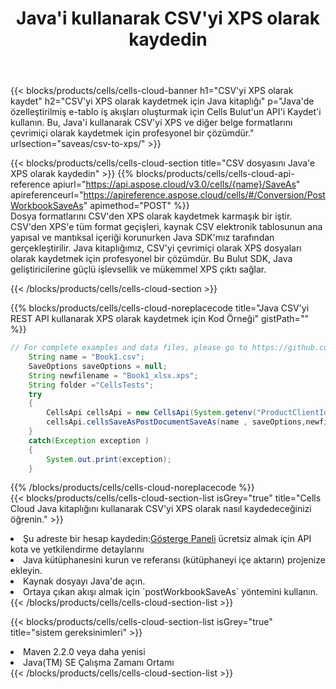 ﻿---
title:  Java'i kullanarak CSV'yi XPS olarak kaydedin
description:  CSV formatındaki dosyayı XPS formatındaki dosya olarak kaydetmek için Aspose.Cells Cloud SDK for Java'i kullanma.
kwords: Excel, Save CSV as XPS, REST, Java
howto: How to save CSV as XPS using Aspose.Cells Cloud Java library.
---
{{< blocks/products/cells/cells-cloud-banner h1="CSV\'yi XPS olarak kaydet" h2="CSV\'yi XPS olarak kaydetmek için Java kitaplığı" p="Java\'de özelleştirilmiş e-tablo iş akışları oluşturmak için Cells Bulut\'un API\'i Kaydet\'i kullanın. Bu, Java\'i kullanarak CSV\'yi XPS ve diğer belge formatlarını çevrimiçi olarak kaydetmek için profesyonel bir çözümdür." urlsection="saveas/csv-to-xps/" >}}

{{< blocks/products/cells/cells-cloud-section title="CSV dosyasını Java\'e XPS olarak kaydedin" >}}
{{% blocks/products/cells/cells-cloud-api-reference apiurl="https://api.aspose.cloud/v3.0/cells/{name}/SaveAs" apireferenceurl="https://apireference.aspose.cloud/cells/#/Conversion/PostWorkbookSaveAs" apimethod="POST" %}}
<br/>
Dosya formatlarını CSV'den XPS olarak kaydetmek karmaşık bir iştir. CSV'den XPS'e tüm format geçişleri, kaynak CSV elektronik tablosunun ana yapısal ve mantıksal içeriği korunurken Java SDK'mız tarafından gerçekleştirilir. Java kitaplığımız, CSV'yi çevrimiçi olarak XPS dosyaları olarak kaydetmek için profesyonel bir çözümdür. Bu Bulut SDK, Java geliştiricilerine güçlü işlevsellik ve mükemmel XPS çıktı sağlar.

{{< /blocks/products/cells/cells-cloud-section >}}

{{% blocks/products/cells/cells-cloud-noreplacecode title="Java CSV\'yi REST API kullanarak XPS olarak kaydetmek için Kod Örneği" gistPath="" %}}
  
```java
// For complete examples and data files, please go to https://github.com/aspose-cells-cloud/aspose-cells-cloud-java/
    String name = "Book1.csv";
    SaveOptions saveOptions = null;
    String newfilename = "Book1_xlsx.xps";
    String folder ="CellsTests";
    try 
    {
        CellsApi cellsApi = new CellsApi(System.getenv("ProductClientId"), System.getenv("ProductClientSecret"));
        cellsApi.cellsSaveAsPostDocumentSaveAs(name , saveOptions,newfilename,false,false,folder,null,null,null,true);                       
    }
    catch(Exception exception )
    {
        System.out.print(exception);
    }
```
  
{{% /blocks/products/cells/cells-cloud-noreplacecode %}}
<br/>
{{< blocks/products/cells/cells-cloud-section-list isGrey="true" title="Cells Cloud Java kitaplığını kullanarak CSV\'yi XPS olarak nasıl kaydedeceğinizi öğrenin." >}}
<li> Şu adreste bir hesap kaydedin:<a href="https://dashboard.aspose.cloud/">Gösterge Paneli</a> ücretsiz almak için API kota ve yetkilendirme detaylarını</li>
<li>Java kütüphanesini kurun ve referansı (kütüphaneyi içe aktarın) projenize ekleyin.</li>
<li>Kaynak dosyayı Java'de açın.</li>
<li>Ortaya çıkan akışı almak için `postWorkbookSaveAs` yöntemini kullanın.</li>
{{< /blocks/products/cells/cells-cloud-section-list >}}

{{< blocks/products/cells/cells-cloud-section-list isGrey="true" title="sistem gereksinimleri" >}}
<li>Maven 2.2.0 veya daha yenisi</li>
<li>Java(TM) SE Çalışma Zamanı Ortamı</li>
{{< /blocks/products/cells/cells-cloud-section-list >}}
